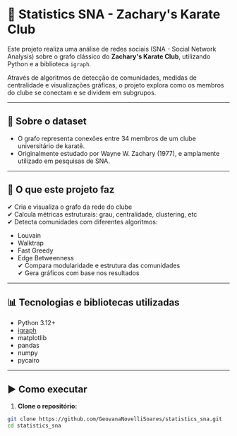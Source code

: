 # 🥋 Statistics SNA - Zachary's Karate Club

Este projeto realiza uma análise de redes sociais (SNA - Social Network Analysis) sobre o grafo clássico do **Zachary's Karate Club**, utilizando Python e a biblioteca `igraph`.

Através de algoritmos de detecção de comunidades, medidas de centralidade e visualizações gráficas, o projeto explora como os membros do clube se conectam e se dividem em subgrupos.

---

## 📁 Sobre o dataset

- O grafo representa conexões entre 34 membros de um clube universitário de karatê.
- Originalmente estudado por Wayne W. Zachary (1977), e amplamente utilizado em pesquisas de SNA.

---

## 📌 O que este projeto faz

✔ Cria e visualiza o grafo da rede do clube  
✔ Calcula métricas estruturais: grau, centralidade, clustering, etc  
✔ Detecta comunidades com diferentes algoritmos:  
   - Louvain  
   - Walktrap  
   - Fast Greedy  
   - Edge Betweenness  
✔ Compara modularidade e estrutura das comunidades  
✔ Gera gráficos com base nos resultados

---

## 📊 Tecnologias e bibliotecas utilizadas

- Python 3.12+
- [igraph](https://igraph.org/python/)
- matplotlib
- pandas
- numpy
- pycairo

---

## ▶️ Como executar

1. **Clone o repositório:**

```bash
git clone https://github.com/GeovanaNovelliSoares/statistics_sna.git
cd statistics_sna
